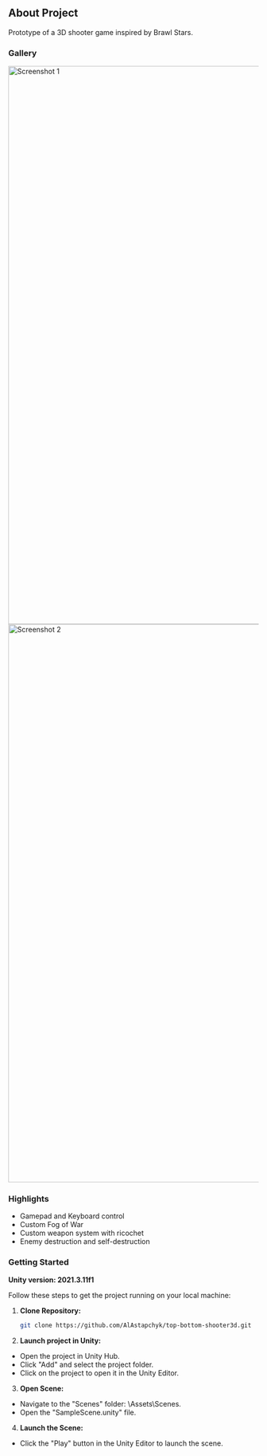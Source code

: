 ## About Project

Prototype of a 3D shooter game inspired by Brawl Stars.

### Gallery

<img width="1120" alt="Screenshot 1" src="https://github.com/AlAstapchyk/top-bottom-shooter3d/assets/104316850/0360c3eb-ce29-4ece-9e3f-ac74988d7885">

<img width="1120" alt="Screenshot 2" src="https://github.com/AlAstapchyk/top-bottom-shooter3d/assets/104316850/164c83cb-b759-4a78-aeb6-e5c231389cb0">


### Highlights

- Gamepad and Keyboard control
- Custom Fog of War
- Custom weapon system with ricochet
- Enemy destruction and self-destruction

### Getting Started

**Unity version: 2021.3.11f1**

Follow these steps to get the project running on your local machine:

1. **Clone Repository:**
   ```bash
   git clone https://github.com/AlAstapchyk/top-bottom-shooter3d.git

2. **Launch project in Unity:**

- Open the project in Unity Hub.
- Click "Add" and select the project folder.
- Click on the project to open it in the Unity Editor.

3. **Open Scene:**

- Navigate to the "Scenes" folder: \Assets\Scenes.
- Open the "SampleScene.unity" file.

4. **Launch the Scene:**

- Click the "Play" button in the Unity Editor to launch the scene.
